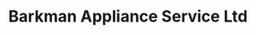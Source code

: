 ---
title: "Barkman Appliance Service Ltd"
url: /steinbach/barkman-appliance-service-ltd/
shop: electronics
---